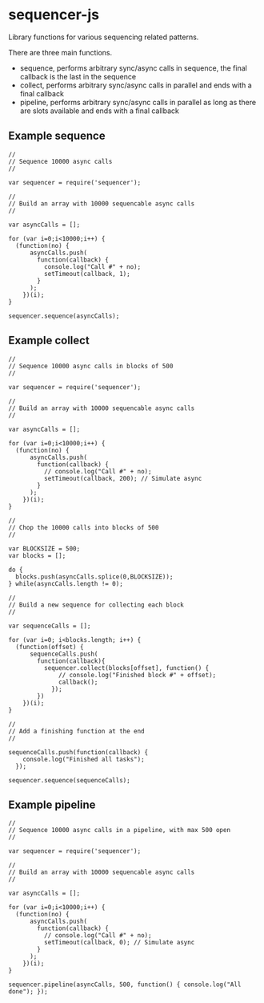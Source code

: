 # sequencer-js

Library functions for various sequencing related patterns.

There are three main functions.

 - sequence, performs arbitrary sync/async calls in sequence, the final callback is the last in the sequence
 - collect, performs arbitrary sync/async calls in parallel and ends with a final callback
 - pipeline, performs arbitrary sync/async calls in parallel as long as there are slots available and ends with a final callback

Example sequence
----------------

    //
    // Sequence 10000 async calls
    // 

    var sequencer = require('sequencer');

    //
    // Build an array with 10000 sequencable async calls
    //

    var asyncCalls = [];

    for (var i=0;i<10000;i++) {
      (function(no) {
          asyncCalls.push(
            function(callback) {
              console.log("Call #" + no);
              setTimeout(callback, 1);
            }
          );
        })(i);
    }

    sequencer.sequence(asyncCalls);

Example collect
---------------

    //
    // Sequence 10000 async calls in blocks of 500
    // 

    var sequencer = require('sequencer');

    //
    // Build an array with 10000 sequencable async calls
    //

    var asyncCalls = [];

    for (var i=0;i<10000;i++) {
      (function(no) {
          asyncCalls.push(
            function(callback) {
              // console.log("Call #" + no);
              setTimeout(callback, 200); // Simulate async
            }
          );
        })(i);
    }

    //
    // Chop the 10000 calls into blocks of 500
    //

    var BLOCKSIZE = 500;
    var blocks = [];

    do {
      blocks.push(asyncCalls.splice(0,BLOCKSIZE));
    } while(asyncCalls.length != 0);

    //
    // Build a new sequence for collecting each block
    //

    var sequenceCalls = [];

    for (var i=0; i<blocks.length; i++) {
      (function(offset) {
          sequenceCalls.push(
            function(callback){
              sequencer.collect(blocks[offset], function() {
                  // console.log("Finished block #" + offset);
                  callback();
                });
            })
        })(i);
    }

    //
    // Add a finishing function at the end
    //

    sequenceCalls.push(function(callback) {
        console.log("Finished all tasks");
      });

    sequencer.sequence(sequenceCalls);


Example pipeline
----------------

    //
    // Sequence 10000 async calls in a pipeline, with max 500 open
    // 

    var sequencer = require('sequencer');

    //
    // Build an array with 10000 sequencable async calls
    //

    var asyncCalls = [];

    for (var i=0;i<10000;i++) {
      (function(no) {
          asyncCalls.push(
            function(callback) {
              // console.log("Call #" + no);
              setTimeout(callback, 0); // Simulate async
            }
          );
        })(i);
    }

    sequencer.pipeline(asyncCalls, 500, function() { console.log("All done"); });



